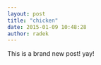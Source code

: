 ```yaml
---
layout: post
title: "chicken"
date: 2015-01-09 10:48:28
author: radek
---
```


This is a brand new post! yay!
